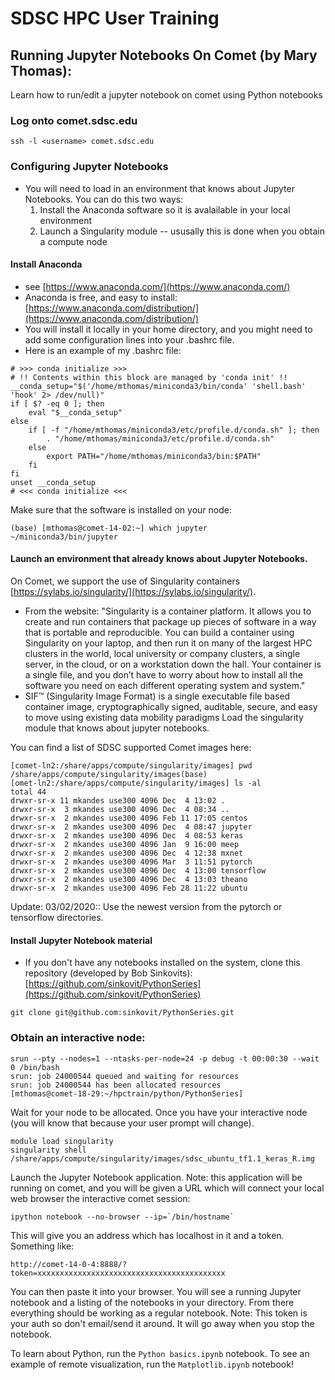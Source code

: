 # SDSC HPC User Training
 
## Running Jupyter Notebooks On Comet (by Mary Thomas): 
Learn how to run/edit a jupyter notebook on comet using Python notebooks 

### Log onto comet.sdsc.edu  

```
ssh -l <username> comet.sdsc.edu
```


### Configuring Jupyter Notebooks
* You will need to load in an environment that knows about Jupyter Notebooks. You can do this two ways:
   1. Install the Anaconda software so it is avalailable in your local environment
   2. Launch a Singularity module -- ususally this is done when you obtain a compute node

#### Install Anaconda 
* see [https://www.anaconda.com/](https://www.anaconda.com/)
* Anaconda is free, and easy to install: [https://www.anaconda.com/distribution/](https://www.anaconda.com/distribution/)
* You will install it locally in your home directory, and you might need to add some configuration lines into your .bashrc file.
* Here is an example of my .bashrc file:

```
# >>> conda initialize >>>
# !! Contents within this block are managed by 'conda init' !!
__conda_setup="$('/home/mthomas/miniconda3/bin/conda' 'shell.bash' 'hook' 2> /dev/null)"
if [ $? -eq 0 ]; then
    eval "$__conda_setup"
else
    if [ -f "/home/mthomas/miniconda3/etc/profile.d/conda.sh" ]; then
        . "/home/mthomas/miniconda3/etc/profile.d/conda.sh"
    else
        export PATH="/home/mthomas/miniconda3/bin:$PATH"
    fi
fi
unset __conda_setup
# <<< conda initialize <<<
```

Make sure that the software is installed on your node:
```
(base) [mthomas@comet-14-02:~] which jupyter
~/miniconda3/bin/jupyter
```

#### Launch an environment that already knows about Jupyter Notebooks.
On Comet, we support the use of Singularity containers [https://sylabs.io/singularity/](https://sylabs.io/singularity/).
   * From the website: "Singularity is a container platform. It allows you to create and run containers that package up pieces of software in a way that is portable and reproducible. You can build a container using Singularity on your laptop, and then run it on many of the largest HPC clusters in the world, local university or company clusters, a single server, in the cloud, or on a workstation down the hall. Your container is a single file, and you don’t have to worry about how to install all the software you need on each different operating system and system."
   * SIF™ (Singularity Image Format) is a single executable file based container image, cryptographically signed, auditable, secure, and easy to move using existing data mobility paradigms
Load the singularity module that knows about jupyter notebooks.


You can find a list of SDSC supported Comet images here:
```
[comet-ln2:/share/apps/compute/singularity/images] pwd
/share/apps/compute/singularity/images(base) 
[omet-ln2:/share/apps/compute/singularity/images] ls -al
total 44
drwxr-sr-x 11 mkandes use300 4096 Dec  4 13:02 .
drwxr-sr-x  3 mkandes use300 4096 Dec  4 08:34 ..
drwxr-sr-x  2 mkandes use300 4096 Feb 11 17:05 centos
drwxr-sr-x  2 mkandes use300 4096 Dec  4 08:47 jupyter
drwxr-sr-x  2 mkandes use300 4096 Dec  4 08:53 keras
drwxr-sr-x  2 mkandes use300 4096 Jan  9 16:00 meep
drwxr-sr-x  2 mkandes use300 4096 Dec  4 12:38 mxnet
drwxr-sr-x  2 mkandes use300 4096 Mar  3 11:51 pytorch
drwxr-sr-x  2 mkandes use300 4096 Dec  4 13:00 tensorflow
drwxr-sr-x  2 mkandes use300 4096 Dec  4 13:03 theano
drwxr-sr-x  2 mkandes use300 4096 Feb 28 11:22 ubuntu
```

Update:  03/02/2020:: Use the newest version from the pytorch or tensorflow directories.

#### Install Jupyter Notebook material
* If you don't have any notebooks installed on the system, clone this repository (developed by Bob Sinkovits):   [https://github.com/sinkovit/PythonSeries](https://github.com/sinkovit/PythonSeries)
```
git clone git@github.com:sinkovit/PythonSeries.git
```
### Obtain an interactive node:
```
srun --pty --nodes=1 --ntasks-per-node=24 -p debug -t 00:00:30 --wait 0 /bin/bash
srun: job 24000544 queued and waiting for resources
srun: job 24000544 has been allocated resources
[mthomas@comet-18-29:~/hpctrain/python/PythonSeries] 
```
Wait for your node to be allocated. Once you have your interactive node (you will know that because your user prompt will change).


```
module load singularity
singularity shell /share/apps/compute/singularity/images/sdsc_ubuntu_tf1.1_keras_R.img
```

Launch the Jupyter Notebook application. 
Note: this application will be running on comet, and you will be given a URL which will connect your local web browser the interactive comet session:
```
ipython notebook --no-browser --ip=`/bin/hostname`
```
This will give you an address which has localhost in it and a token. Something
like:
```
http://comet-14-0-4:8888/?token=xxxxxxxxxxxxxxxxxxxxxxxxxxxxxxxxxxxxxxxxxx
```
You can then paste it into your browser. You will see a running Jupyter
notebook and a listing of the notebooks in your directory. From there everything should be working as a regular notebook.
Note: This token is your auth so don't email/send it around. It will go away when you stop the notebook. 

To learn about Python, run the ```Python basics.ipynb```   notebook.
To see an example of remote visualization, run the  ```Matplotlib.ipynb```  notebook!


